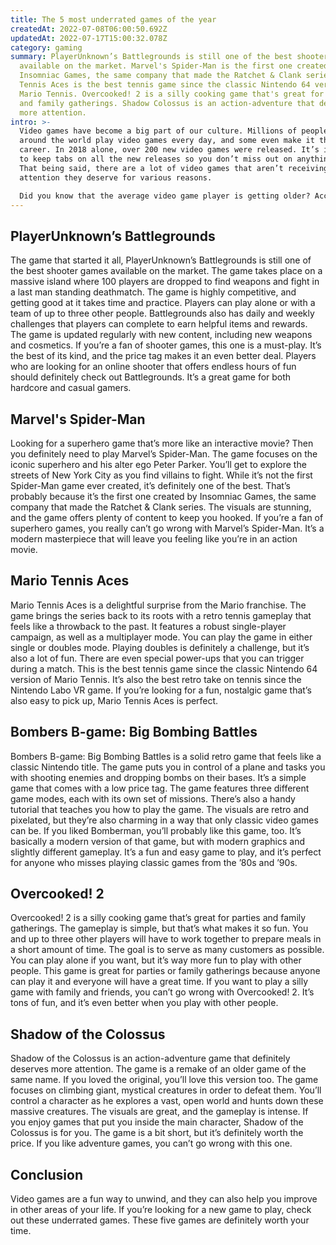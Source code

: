 ```yaml
---
title: The 5 most underrated games of the year
createdAt: 2022-07-08T06:00:50.692Z
updatedAt: 2022-07-17T15:00:32.078Z
category: gaming
summary: PlayerUnknown’s Battlegrounds is still one of the best shooter games
  available on the market. Marvel's Spider-Man is the first one created by
  Insomniac Games, the same company that made the Ratchet & Clank series. Mario
  Tennis Aces is the best tennis game since the classic Nintendo 64 version of
  Mario Tennis. Overcooked! 2 is a silly cooking game that's great for parties
  and family gatherings. Shadow Colossus is an action-adventure that deserves
  more attention.
intro: >-
  Video games have become a big part of our culture. Millions of people
  around the world play video games every day, and some even make it their
  career. In 2018 alone, over 200 new video games were released. It’s important
  to keep tabs on all the new releases so you don’t miss out on anything great.
  That being said, there are a lot of video games that aren’t receiving the
  attention they deserve for various reasons. 

  Did you know that the average video game player is getting older? According to recent data, the average age of video gamers is now 35 years old! That means most gaming enthusiasts probably won’t find as many underrated games as they would have when they were younger. However, there are still plenty of underrated gems out there that are well worth checking out this year! Here are the top 5 underrated video games of 2018:
---
```


## PlayerUnknown’s Battlegrounds

The game that started it all, PlayerUnknown’s Battlegrounds is still one of the best shooter games available on the market. The game takes place on a massive island where 100 players are dropped to find weapons and fight in a last man standing deathmatch. The game is highly competitive, and getting good at it takes time and practice.
Players can play alone or with a team of up to three other people. Battlegrounds also has daily and weekly challenges that players can complete to earn helpful items and rewards. The game is updated regularly with new content, including new weapons and cosmetics.
If you’re a fan of shooter games, this one is a must-play. It’s the best of its kind, and the price tag makes it an even better deal. Players who are looking for an online shooter that offers endless hours of fun should definitely check out Battlegrounds. It’s a great game for both hardcore and casual gamers.

## Marvel's Spider-Man

Looking for a superhero game that’s more like an interactive movie? Then you definitely need to play Marvel’s Spider-Man. The game focuses on the iconic superhero and his alter ego Peter Parker. You’ll get to explore the streets of New York City as you find villains to fight.
While it’s not the first Spider-Man game ever created, it’s definitely one of the best. That’s probably because it’s the first one created by Insomniac Games, the same company that made the Ratchet & Clank series.
The visuals are stunning, and the game offers plenty of content to keep you hooked. If you’re a fan of superhero games, you really can’t go wrong with Marvel’s Spider-Man. It’s a modern masterpiece that will leave you feeling like you’re in an action movie.

## Mario Tennis Aces

Mario Tennis Aces is a delightful surprise from the Mario franchise. The game brings the series back to its roots with a retro tennis gameplay that feels like a throwback to the past. It features a robust single-player campaign, as well as a multiplayer mode.
You can play the game in either single or doubles mode. Playing doubles is definitely a challenge, but it’s also a lot of fun. There are even special power-ups that you can trigger during a match.
This is the best tennis game since the classic Nintendo 64 version of Mario Tennis. It’s also the best retro take on tennis since the Nintendo Labo VR game. If you’re looking for a fun, nostalgic game that’s also easy to pick up, Mario Tennis Aces is perfect.

## Bombers B-game: Big Bombing Battles

Bombers B-game: Big Bombing Battles is a solid retro game that feels like a classic Nintendo title. The game puts you in control of a plane and tasks you with shooting enemies and dropping bombs on their bases. It’s a simple game that comes with a low price tag.
The game features three different game modes, each with its own set of missions. There’s also a handy tutorial that teaches you how to play the game.
The visuals are retro and pixelated, but they’re also charming in a way that only classic video games can be.
If you liked Bomberman, you’ll probably like this game, too. It’s basically a modern version of that game, but with modern graphics and slightly different gameplay. It’s a fun and easy game to play, and it’s perfect for anyone who misses playing classic games from the ’80s and ’90s.

## Overcooked! 2

Overcooked! 2 is a silly cooking game that’s great for parties and family gatherings. The gameplay is simple, but that’s what makes it so fun. You and up to three other players will have to work together to prepare meals in a short amount of time.
The goal is to serve as many customers as possible. You can play alone if you want, but it’s way more fun to play with other people. This game is great for parties or family gatherings because anyone can play it and everyone will have a great time.
If you want to play a silly game with family and friends, you can’t go wrong with Overcooked! 2. It’s tons of fun, and it’s even better when you play with other people. 

## Shadow of the Colossus

Shadow of the Colossus is an action-adventure game that definitely deserves more attention. The game is a remake of an older game of the same name. If you loved the original, you’ll love this version too.
The game focuses on climbing giant, mystical creatures in order to defeat them. You’ll control a character as he explores a vast, open world and hunts down these massive creatures.
The visuals are great, and the gameplay is intense. If you enjoy games that put you inside the main character, Shadow of the Colossus is for you.
The game is a bit short, but it’s definitely worth the price. If you like adventure games, you can’t go wrong with this one.

## Conclusion

 Video games are a fun way to unwind, and they can also help you improve in other areas of your life. If you’re looking for a new game to play, check out these underrated games. These five games are definitely worth your time.
